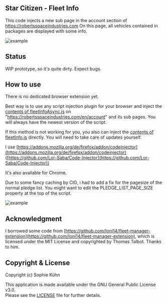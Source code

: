 ## Star Citizen - Fleet Info

This code injects a new sub page in the account section of https://robertsspaceindustries.com
On this page, all vehicles contained in packages are displayed with some info.

![example](example.jpg)

## Status

WIP prototype, so it's quite dirty. Expect bugs.

## How to use

There is no dedicated browser extension yet.

Best way is to use any script injection plugin for your browser and inject the
[contents of fleetInfoAsync.js](https://raw.githubusercontent.com/sophie-kuehn/sc-fleet-info/master/fleetInfoAsync.js) on "https://robertsspaceindustries.com/en/account" and its sub pages.
You will always have the newest version of the script.

If this method is not working for you, you also can inject the
[contents of fleetInfo.js](https://raw.githubusercontent.com/sophie-kuehn/sc-fleet-info/master/fleetInfo.js) directly.
You will need to take care of updates yourself.

I use [https://addons.mozilla.org/de/firefox/addon/codeinjector](https://addons.mozilla.org/de/firefox/addon/codeinjector)
([https://github.com/Lor-Saba/Code-Injector](https://github.com/Lor-Saba/Code-Injector))

It's also available for Chrome.

Due to some fancy caching by CIG, i had to add a fix for the pagesize of the normal pledge list. You might want to edit the PLEDGE_LIST_PAGE_SIZE property at the top of the script.

![example](example_use.jpg)

## Acknowledgment

I borrowed some code from [https://github.com/Ioni14/fleet-manager-extension](https://github.com/Ioni14/fleet-manager-extension),
which is licensed under the MIT License and copyrighted by Thomas Talbot. Thanks to him.

## Copyright & License

Copyright (c) Sophie Kühn

This application is made available under the GNU General Public License v3.0.  
Please see the [LICENSE](LICENSE) file for further details.
